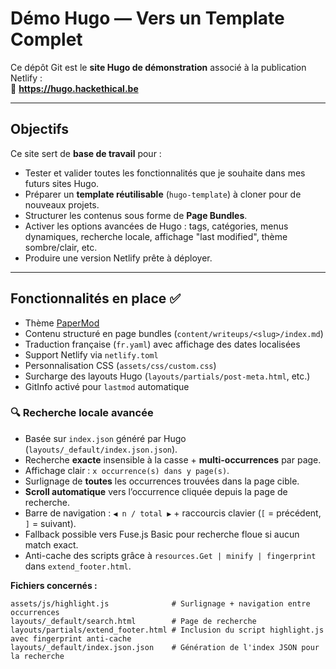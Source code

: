 # Démo Hugo — Vers un Template Complet

Ce dépôt Git est le **site Hugo de démonstration** associé à la publication Netlify :  
📍 **https://hugo.hackethical.be**

---

## Objectifs

Ce site sert de **base de travail** pour :

- Tester et valider toutes les fonctionnalités que je souhaite dans mes futurs sites Hugo.
- Préparer un **template réutilisable** (`hugo-template`) à cloner pour de nouveaux projets.
- Structurer les contenus sous forme de **Page Bundles**.
- Activer les options avancées de Hugo : tags, catégories, menus dynamiques, recherche locale, affichage "last modified", thème sombre/clair, etc.
- Produire une version Netlify prête à déployer.

---

## Fonctionnalités en place ✅

- Thème [PaperMod](https://github.com/adityatelange/hugo-PaperMod)
- Contenu structuré en page bundles (`content/writeups/<slug>/index.md`)
- Traduction française (`fr.yaml`) avec affichage des dates localisées
- Support Netlify via `netlify.toml`
- Personnalisation CSS (`assets/css/custom.css`)
- Surcharge des layouts Hugo (`layouts/partials/post-meta.html`, etc.)
- GitInfo activé pour `lastmod` automatique

### 🔍 Recherche locale avancée
- Basée sur `index.json` généré par Hugo (`layouts/_default/index.json.json`).
- Recherche **exacte** insensible à la casse + **multi-occurrences** par page.
- Affichage clair : `x occurrence(s) dans y page(s)`.
- Surlignage de **toutes** les occurrences trouvées dans la page cible.
- **Scroll automatique** vers l’occurrence cliquée depuis la page de recherche.
- Barre de navigation : `◀ n / total ▶` + raccourcis clavier (`[` = précédent, `]` = suivant).
- Fallback possible vers Fuse.js Basic pour recherche floue si aucun match exact.
- Anti-cache des scripts grâce à `resources.Get | minify | fingerprint` dans `extend_footer.html`.

**Fichiers concernés :**
```plaintext
assets/js/highlight.js              # Surlignage + navigation entre occurrences
layouts/_default/search.html        # Page de recherche
layouts/partials/extend_footer.html # Inclusion du script highlight.js avec fingerprint anti-cache
layouts/_default/index.json.json    # Génération de l'index JSON pour la recherche
